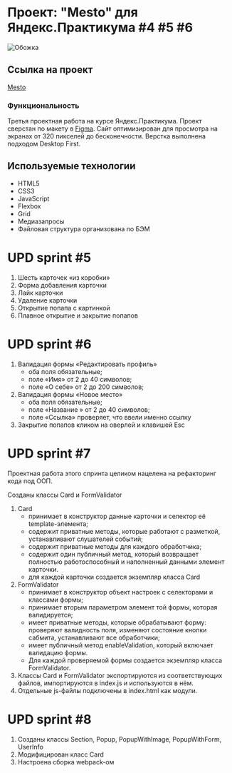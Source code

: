 # Проект: "Mesto" для Яндекс.Практикума #4 #5 #6

![Обожка](https://user-images.githubusercontent.com/69466179/136699124-38c6d7db-75e2-4216-a87b-da5cfec75bd2.png)

## Ссылка на проект

[Mesto](https://airatmm.github.io/mesto)

### Функциональность
Третья проектная работа на курсе Яндекс.Практикума.
Проект сверстан по макету в [Figma](https://www.figma.com/file/2cn9N9jSkmxD84oJik7xL7/JavaScript.-Sprint-4?node-id=0%3A1). Сайт оптимизирован для просмотра на экранах от 320 пикселей до бесконечности. Верстка выполнена подходом Desktop First. 
 
## Используемые технологии

* HTML5
* CSS3
* JavaScript
* Flexbox
* Grid
* Медиазапросы
* Файловая структура организована по БЭМ

# UPD sprint #5

1. Шесть карточек «из коробки»
2. Форма добавления карточки
3. Лайк карточки
4. Удаление карточки
5. Открытие попапа с картинкой
6. Плавное открытие и закрытие попапов

# UPD sprint #6

1. Валидация формы «Редактировать профиль»
    * оба поля обязательные;
    * поле «Имя» от 2 до 40 символов;
    * поле «О себе» от 2 до 200 символов;
2. Валидация формы «Новое место»
    * оба поля обязательные;
    * поле «Название » от 2 до 40 символов;
    * поле «Ссылка» проверяет, что ввели именно ссылку
3. Закрытие попапов кликом на оверлей и клавишей Esc

# UPD sprint #7

Проектная работа этого спринта целиком нацелена на рефакторинг кода под ООП.

Созданы классы Card и FormValidator

1. Card
   * принимает в конструктор данные карточки и селектор её template-элемента;
   * содержит приватные методы, которые работают с разметкой, устанавливают слушателей событий;
   * содержит приватные методы для каждого обработчика;
   * содержит один публичный метод, который возвращает полностью работоспособный и наполненный данными элемент карточки.
   * для каждой карточки создается экземпляр класса Card
2. FormValidator
   * принимает в конструктор объект настроек с селекторами и классами формы;
   * принимает вторым параметром элемент той формы, которая валидируется;
   * имеет приватные методы, которые обрабатывают форму: проверяют валидность поля, изменяют состояние кнопки сабмита,
     устанавливают все обработчики;
   * имеет публичный метод enableValidation, который включает валидацию формы.
   * Для каждой проверяемой формы создается экземпляр класса FormValidator.
3. Классы Card и FormValidator экспортируются из соответствующих файлов, импортируются в index.js и используются в нём.
4. Отдельные js-файлы подключены в index.html как модули.

# UPD sprint #8

1. Созданы классы Section, Popup, PopupWithImage, PopupWithForm, UserInfo
2. Модифицирован класс Card
3. Настроена сборка webpack-ом 